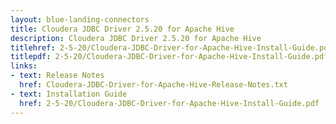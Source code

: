 ```yaml
---
layout: blue-landing-connectors
title: Cloudera JDBC Driver 2.5.20 for Apache Hive
description: Cloudera JDBC Driver 2.5.20 for Apache Hive
titlehref: 2-5-20/Cloudera-JDBC-Driver-for-Apache-Hive-Install-Guide.pdf
titlepdf: 2-5-20/Cloudera-JDBC-Driver-for-Apache-Hive-Install-Guide.pdf
links:
- text: Release Notes
  href: Cloudera-JDBC-Driver-for-Apache-Hive-Release-Notes.txt
- text: Installation Guide
  href: 2-5-20/Cloudera-JDBC-Driver-for-Apache-Hive-Install-Guide.pdf
---
```

